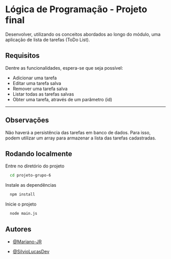 # Lógica de Programação - Projeto final

Desenvolver, utilizando os conceitos abordados ao longo do módulo, uma aplicação de lista de tarefas (ToDo List).

## Requisitos

Dentre as funcionalidades, espera-se que seja possível:

- Adicionar uma tarefa
- Editar uma tarefa salva
- Remover uma tarefa salva
- Listar todas as tarefas salvas
- Obter uma tarefa, através de um parâmetro (id)

---

## Observações

Não haverá a persistência das tarefas em banco de dados. Para isso, podem utilizar um array para armazenar a lista das tarefas cadastradas.

## Rodando localmente

Entre no diretório do projeto

```bash
  cd projeto-grupo-6
```

Instale as dependências

```bash
  npm install
```

Inicie o projeto

```bash
  node main.js
```


## Autores

- [@Mariano-JR](https://www.github.com/Mariano-JR/)

- [@SilvioLucasDev](https://github.com/SilvioLucasDev/)
